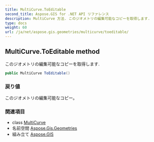 ```yaml
---
title: MultiCurve.ToEditable
second_title: Aspose.GIS for .NET API リファレンス
description: MultiCurve 方法. このジオメトリの編集可能なコピーを取得します.
type: docs
weight: 60
url: /ja/net/aspose.gis.geometries/multicurve/toeditable/
---
```

## MultiCurve.ToEditable method

このジオメトリの編集可能なコピーを取得します.

```csharp
public MultiCurve ToEditable()
```

### 戻り値

このジオメトリの編集可能なコピー。

### 関連項目

* class [MultiCurve](../)
* 名前空間 [Aspose.Gis.Geometries](../../multicurve/)
* 組み立て [Aspose.GIS](../../../)


